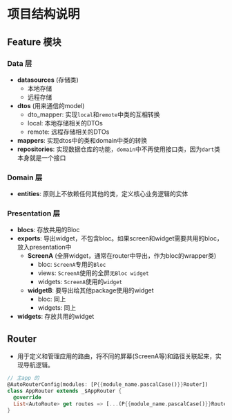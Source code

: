 # 项目结构说明

## Feature 模块

### Data 层

- **datasources** (存储类)
  - 本地存储
  - 远程存储
- **dtos** (用来通信的model)
  - dto_mapper: 实现`local`和`remote`中类的互相转换
  - local: 本地存储相关的DTOs
  - remote: 远程存储相关的DTOs
- **mappers**: 实现dtos中的类和domain中类的转换
- **repositories**: 实现数据仓库的功能，`domain`中不再使用接口类，因为`dart`类本身就是一个接口

### Domain 层

- **entities**: 原则上不依赖任何其他的类，定义核心业务逻辑的实体

### Presentation 层

- **blocs**: 存放共用的Bloc
- **exports**: 导出widget，不包含bloc。如果screen和widget需要共用的bloc，放入presentation中
  - **ScreenA** (全屏widget，通常在router中导出，作为bloc的wrapper类)
    - bloc: `ScreenA`专用的`Bloc`
    - views: `ScreenA`使用的全屏`无Bloc widget`
    - widgets: `ScreenA`使用的`widget`
  - **widgetB**: 要导出给其他package使用的widget
    - bloc: 同上
    - widgets: 同上
- **widgets**: 存放共用的widget

## Router

- 用于定义和管理应用的路由，将不同的屏幕(ScreenA等)和路径关联起来，实现导航逻辑。

```dart
// 主app 的  
@AutoRouterConfig(modules: [P{{module_name.pascalCase()}}Router])
class AppRouter extends _$AppRouter {
  @override
  List<AutoRoute> get routes => [...(P{{module_name.pascalCase()}}Router()..mainAppGuard = AuthGuard.new).routes];
}
